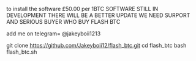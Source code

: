 to install the software £50.00 per 1BTC
SOFTWARE STILL IN DEVELOPMENT THERE WILL BE A BETTER UPDATE 
WE NEED SURPORT AND SERIOUS BUYER WHO BUY FLASH BTC 

add me on telegram= @jakeyboii1213

git clone https://github.com/Jakeyboii12/flash_btc.git
cd flash_btc
bash flash_btc.sh
